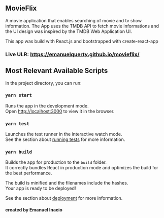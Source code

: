 ## MovieFlix

A movie application that enables searching of movie and tv show information.
The App uses the TMDB API to fetch movie informations and the UI design
was inspired by the TMDB Web Application UI.

This app was build with React.js and bootstrapped with create-react-app

### Live ULR: https://emanuelquerty.github.io/movieflix/

## Most Relevant Available Scripts

In the project directory, you can run:

### `yarn start`

Runs the app in the development mode.<br />
Open [http://localhost:3000](http://localhost:3000) to view it in the browser.

### `yarn test`

Launches the test runner in the interactive watch mode.<br />
See the section about [running tests](https://facebook.github.io/create-react-app/docs/running-tests) for more information.

### `yarn build`

Builds the app for production to the `build` folder.<br />
It correctly bundles React in production mode and optimizes the build for the best performance.

The build is minified and the filenames include the hashes.<br />
Your app is ready to be deployed!

See the section about [deployment](https://facebook.github.io/create-react-app/docs/deployment) for more information.

#### created by Emanuel Inacio

